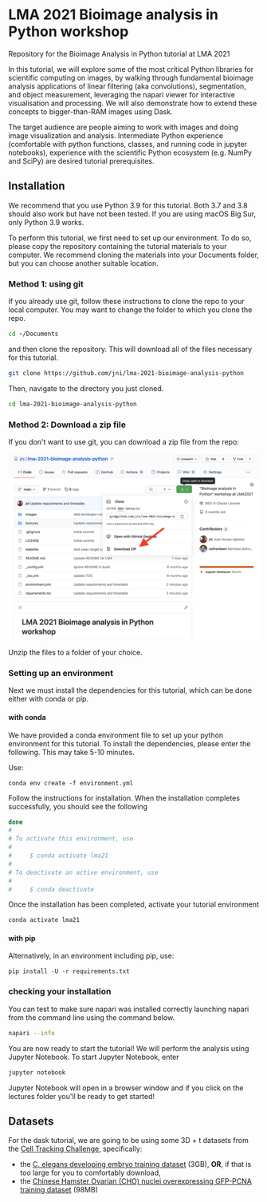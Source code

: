 # LMA 2021 Bioimage analysis in Python workshop

Repository for the Bioimage Analysis in Python tutorial at LMA 2021

In this tutorial, we will explore some of the most critical Python libraries for scientific computing on images, by walking through fundamental bioimage analysis applications of linear filtering (aka convolutions), segmentation, and object measurement, leveraging the napari viewer for interactive visualisation and processing. We will also demonstrate how to extend these concepts to bigger-than-RAM images using Dask.

The target audience are people aiming to work with images and doing image visualization and analysis. Intermediate Python experience (comfortable with python functions, classes, and running code in jupyter notebooks), experience with the scientific Python ecosystem (e.g. NumPy and SciPy) are desired tutorial prerequisites.

## Installation

We recommend that you use Python 3.9 for this tutorial. Both 3.7 and 3.8 should also work but have not been tested. If you are using macOS Big Sur, only Python 3.9 works.

To perform this tutorial, we first need to set up our environment. To do so, please copy the repository containing the tutorial materials to your computer. We recommend cloning the materials into your Documents folder, but you can choose another suitable location.

### Method 1: using git

If you already use git, follow these instructions to clone the repo to your local computer. You may want to change the folder to which you clone the repo.

```bash
cd ~/Documents
```

and then clone the repository. This will download all of the files necessary for this tutorial.

```bash
git clone https://github.com/jni/lma-2021-bioimage-analysis-python
```

Then, navigate to the directory you just cloned.

```bash
cd lma-2021-bioimage-analysis-python
```

### Method 2: Download a zip file

If you don't want to use git, you can download a zip file from the repo:

![download link screenshot](images/repo-screenshot.png)

Unzip the files to a folder of your choice.

### Setting up an environment

Next we must install the dependencies for this tutorial, which can be done either with conda or pip.

#### with conda

We have provided a conda environment file to set up your python environment for this tutorial. To install the dependencies, please enter the following. This may take 5-10 minutes.

Use:

```
conda env create -f environment.yml
```

Follow the instructions for installation. When the installation completes successfully, you should see the following

```bash
done
#
# To activate this environment, use
#
#     $ conda activate lma21
#
# To deactivate an active environment, use
#
#     $ conda deactivate
```

Once the installation has been completed, activate your tutorial environment

```bash
conda activate lma21
```

#### with pip

Alternatively, in an environment including pip, use:

```
pip install -U -r requirements.txt
```

### checking your installation

You can test to make sure napari was installed correctly launching napari from the command line using the command below.

```bash
napari --info
```

You are now ready to start the tutorial! We will perform the analysis using Jupyter Notebook. To start Jupyter Notebook, enter

```bash
jupyter notebook
```

Jupyter Notebook will open in a browser window and if you click on the lectures folder you'll be ready to get started!


## Datasets

For the dask tutorial, we are going to be using some 3D + t datasets from the
[Cell Tracking Challenge](http://celltrackingchallenge.net/3d-datasets/),
specifically:

- the [C. elegans developing embryo training
  dataset](http://data.celltrackingchallenge.net/training-datasets/Fluo-N3DH-CE.zip)
  (3GB), **OR**, if that is too large for you to comfortably download,
- the [Chinese Hamster Ovarian (CHO) nuclei overexpressing GFP-PCNA training
  dataset](http://data.celltrackingchallenge.net/training-datasets/Fluo-N3DH-CHO.zip)
  (98MB)
